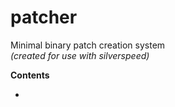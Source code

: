 # patcher
Minimal binary patch creation system<BR>
<I>(created for use with silverspeed)</I><BR>

<B>Contents</B>
<UL><LI></LI></UL>
